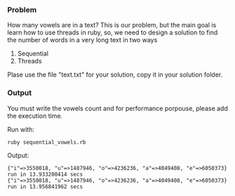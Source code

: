 ### Problem

How many vowels are in a text? This is our problem, but the main goal is
learn how to use threads in ruby, so, we need to design a solution to find
the number of words in a very long text in two ways

1. Sequential
2. Threads


Plase use the file "text.txt" for your solution, copy it in your solution
folder.


### Output

You must write the vowels count and for performance porpouse, please add
the execution time.

Run with:

    ruby sequential_vowels.rb

Output:

    {"i"=>3550018, "u"=>1487946, "o"=>4236236, "a"=>4049408, "e"=>6050373}
    run in 13.933200414 secs
    {"i"=>3550018, "u"=>1487946, "o"=>4236236, "a"=>4049408, "e"=>6050373}
    run in 13.956841962 secs
